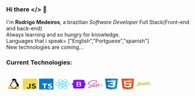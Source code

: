 ### Hi there </> 👋
I'm **Rodrigo Medeiros**, a brazilian *Software Developer* Full Stack(Front-end and back-end) <br>
Always learning and so hungry for knowledge.<br>
Languages that i speak= ["English","Portguese","spanish"]<br>
New technologies are coming...

  <h3>Current Technologies: </h2>
<div style="display: inline_block"><br>
<img align="center" alt="Linux" height="30" width="40" src="https://raw.githubusercontent.com/devicons/devicon/master/icons/linux/linux-original.svg">
<img align="center" alt="JavaScript" height="30" width="40" src="https://github.com/devicons/devicon/blob/master/icons/javascript/javascript-original.svg">
<img align="center" alt="TypeScript" height="30" width="40" src="https://github.com/devicons/devicon/blob/master/icons/typescript/typescript-original.svg">
<img align="center" alt="React" height="30" width="40" src="https://github.com/devicons/devicon/blob/master/icons/react/react-original.svg">
<img align="center" alt="BootStrap" height="30" width="40" src="https://github.com/devicons/devicon/blob/master/icons/bootstrap/bootstrap-original.svg">
<img align="center" alt="Sass" height="30" width="40" src="https://github.com/devicons/devicon/blob/master/icons/sass/sass-original.svg">
<img align="center" alt="Css" height="30" width="40" src="https://github.com/devicons/devicon/blob/master/icons/css3/css3-original.svg">
<img align="center" alt="HTML5" height="30" width="40" src="https://github.com/devicons/devicon/blob/master/icons/html5/html5-original.svg">
<img align="center" alt="Babel" height="30" width="40" src="https://github.com/devicons/devicon/blob/master/icons/babel/babel-original.svg">


</div>
<!--


**rodrigomedeiros99/rodrigomedeiros99** is a ✨ _special_ ✨ repository because its `README.md` (this file) appears on your GitHub profile.

Here are some ideas to get you started:

- 🔭 I’m currently working on ...
- 🌱 I’m currently learning ...
- 👯 I’m looking to collaborate on ...
- 🤔 I’m looking for help with ...
- 💬 Ask me about ...
- 📫 How to reach me: ...
- 😄 Pronouns: ...
- ⚡ Fun fact: ...
-->
